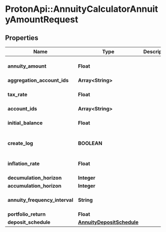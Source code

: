 # ProtonApi::AnnuityCalculatorAnnuityAmountRequest

## Properties
Name | Type | Description | Notes
------------ | ------------- | ------------- | -------------
**annuity_amount** | **Float** |  | [optional] [default to 1.0]
**aggregation_account_ids** | **Array&lt;String&gt;** |  | [optional] 
**tax_rate** | **Float** |  | [optional] [default to 0.0]
**account_ids** | **Array&lt;String&gt;** |  | [optional] 
**initial_balance** | **Float** |  | [optional] [default to 0.0]
**create_log** | **BOOLEAN** |  | [optional] [default to false]
**inflation_rate** | **Float** |  | [optional] [default to 0.0]
**decumulation_horizon** | **Integer** |  | 
**accumulation_horizon** | **Integer** |  | 
**annuity_frequency_interval** | **String** |  | [optional] [default to &#39;year&#39;]
**portfolio_return** | **Float** |  | 
**deposit_schedule** | [**AnnuityDepositSchedule**](AnnuityDepositSchedule.md) |  | [optional] 


